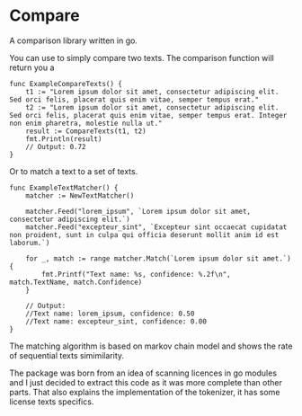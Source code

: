 # Compare
A comparison library written in go.

You can use to simply compare two texts. The comparison function will return you a 

```
func ExampleCompareTexts() {
	t1 := "Lorem ipsum dolor sit amet, consectetur adipiscing elit. Sed orci felis, placerat quis enim vitae, semper tempus erat."
	t2 := "Lorem ipsum dolor sit amet, consectetur adipiscing elit. Sed orci felis, placerat quis enim vitae, semper tempus erat. Integer non enim pharetra, molestie nulla ut."
	result := CompareTexts(t1, t2)
	fmt.Println(result)
	// Output: 0.72
}

```

Or to match a text to a set of texts.
```
func ExampleTextMatcher() {
	matcher := NewTextMatcher()

	matcher.Feed("lorem_ipsum", `Lorem ipsum dolor sit amet, consectetur adipiscing elit.`)
	matcher.Feed("excepteur_sint", `Excepteur sint occaecat cupidatat non proident, sunt in culpa qui officia deserunt mollit anim id est laborum.`)

	for _, match := range matcher.Match(`Lorem ipsum dolor sit amet.`) {
		fmt.Printf("Text name: %s, confidence: %.2f\n", match.TextName, match.Confidence)
	}

	// Output:
	//Text name: lorem_ipsum, confidence: 0.50
	//Text name: excepteur_sint, confidence: 0.00
}
```

The matching algorithm is based on markov chain model and shows the rate of sequential texts simimilarity. 

The package was born from an idea of scanning licences in go modules and I just decided to extract this code as it was more complete than other parts. That also explains the implementation of the tokenizer, it has some license texts specifics. 
